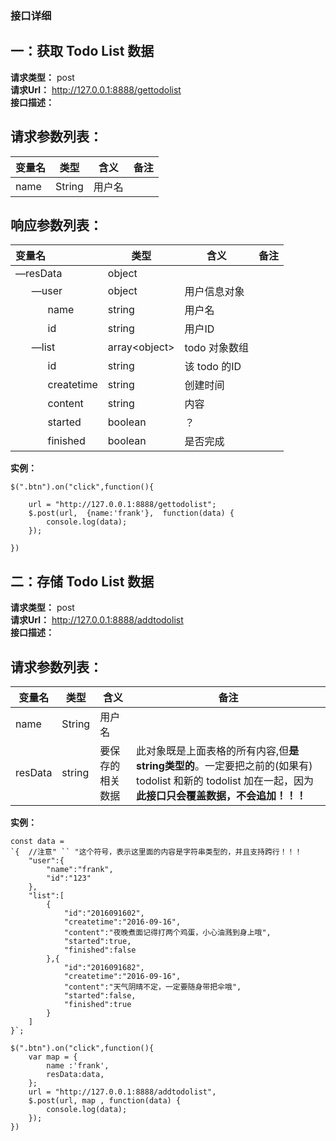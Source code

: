 ### 接口详细
## 一：获取 Todo List 数据  
**请求类型：** post  
**请求Url：** http://127.0.0.1:8888/gettodolist  
**接口描述：**

## 请求参数列表：  
|变量名  |类型   |含义  |备注|
|-------|-------|-----|----|
|name   |String |用户名|&nbsp;|
## 响应参数列表：  
|变量名  |类型   |含义  |备注|
|:-------|-------|-----|----|
|—resData|object|  |  |
|&nbsp;&nbsp;&nbsp;&nbsp;&nbsp;&nbsp;—user|object|用户信息对象  |  |
|&nbsp;&nbsp;&nbsp;&nbsp;&nbsp;&nbsp;&nbsp;&nbsp;&nbsp;&nbsp;&nbsp;&nbsp;name  |string  |用户名  |  |
|&nbsp;&nbsp;&nbsp;&nbsp;&nbsp;&nbsp;&nbsp;&nbsp;&nbsp;&nbsp;&nbsp;&nbsp;id  |string  |用户ID  |  |
|&nbsp;&nbsp;&nbsp;&nbsp;&nbsp;&nbsp;—list  |array&lt;object&gt;  |  todo 对象数组|  |
|&nbsp;&nbsp;&nbsp;&nbsp;&nbsp;&nbsp;&nbsp;&nbsp;&nbsp;&nbsp;&nbsp;&nbsp;id  |string  |该 todo 的ID  |  |
|&nbsp;&nbsp;&nbsp;&nbsp;&nbsp;&nbsp;&nbsp;&nbsp;&nbsp;&nbsp;&nbsp;&nbsp;createtime  |string  |创建时间  |  |
|&nbsp;&nbsp;&nbsp;&nbsp;&nbsp;&nbsp;&nbsp;&nbsp;&nbsp;&nbsp;&nbsp;&nbsp;content  |string  |内容  |  |
|&nbsp;&nbsp;&nbsp;&nbsp;&nbsp;&nbsp;&nbsp;&nbsp;&nbsp;&nbsp;&nbsp;&nbsp;started  |boolean  |？  |  |
|&nbsp;&nbsp;&nbsp;&nbsp;&nbsp;&nbsp;&nbsp;&nbsp;&nbsp;&nbsp;&nbsp;&nbsp;finished  |boolean  |是否完成  |  &nbsp;|


**实例：**
```
$(".btn").on("click",function(){

    url = "http://127.0.0.1:8888/gettodolist";
    $.post(url,  {name:'frank'},  function(data) {
        console.log(data);
    });
    
})
```

## 二：存储 Todo List 数据  
**请求类型：** post  
**请求Url：** http://127.0.0.1:8888/addtodolist  
**接口描述：**

## 请求参数列表：  
|变量名  |类型   |含义  |备注|
|-------|-------|-----|----|
|name   |String  |用户名  |  |
|resData|string  |要保存的 相关数据  |此对象既是上面表格的所有内容,但**是string类型的**。一定要把之前的(如果有) todolist 和新的 todolist 加在一起，因为**此接口只会覆盖数据，不会追加！！！**|

**实例：**
```
const data = 
`{  //注意" `` "这个符号，表示这里面的内容是字符串类型的，并且支持跨行！！！
    "user":{
        "name":"frank",
        "id":"123"
    },
    "list":[
        {
            "id":"2016091602",
            "createtime":"2016-09-16",
            "content":"夜晚煮面记得打两个鸡蛋，小心油溅到身上哦",
            "started":true,
            "finished":false
        },{
            "id":"2016091682",
            "createtime":"2016-09-16",
            "content":"天气阴晴不定，一定要随身带把伞哦",
            "started":false,
            "finished":true
        }
    ]
}`;

$(".btn").on("click",function(){
    var map = {
        name :'frank',
        resData:data,
    };
    url = "http://127.0.0.1:8888/addtodolist",
    $.post(url, map , function(data) {
        console.log(data);
    });
})
```